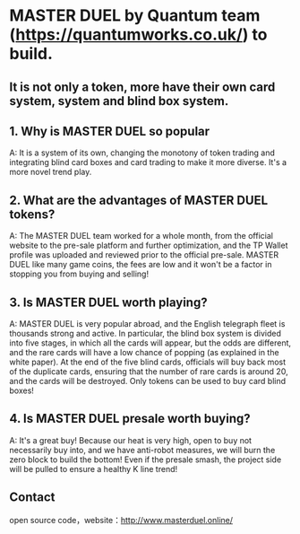 # MASTER DUEL by Quantum team (https://quantumworks.co.uk/) to build. #

## It is not only a token, more have their own card system, system and blind box system. ##


## 1. Why is MASTER DUEL so popular ##

A: It is a system of its own, changing the monotony of token trading and integrating blind card boxes and card trading to make it more diverse. It's a more novel trend play. 

## 2. What are the advantages of MASTER DUEL tokens? ##

A: The MASTER DUEL team worked for a whole month, from the official website to the pre-sale platform and further optimization, and the TP Wallet profile was uploaded and reviewed prior to the official pre-sale. MASTER DUEL like many game coins, the fees are low and it won't be a factor in stopping you from buying and selling!

## 3. Is MASTER DUEL worth playing? ##

A: MASTER DUEL is very popular abroad, and the English telegraph fleet is thousands strong and active. In particular, the blind box system is divided into five stages, in which all the cards will appear, but the odds are different, and the rare cards will have a low chance of popping (as explained in the white paper). At the end of the five blind cards, officials will buy back most of the duplicate cards, ensuring that the number of rare cards is around 20, and the cards will be destroyed. Only tokens can be used to buy card blind boxes! 

##  4. Is MASTER DUEL presale worth buying? ##

A: It's a great buy! Because our heat is very high, open to buy not necessarily buy into, and we have anti-robot measures, we will burn the zero block to build the bottom! Even if the presale smash, the project side will be pulled to ensure a healthy K line trend!


## Contact ##
open source code，website：http://www.masterduel.online/

